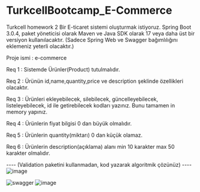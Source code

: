 # TurkcellBootcamp_E-Commerce
Turkcell homework 2 Bir E-ticaret sistemi oluşturmak istiyoruz. Spring Boot 3.0.4, paket yöneticisi olarak Maven ve Java SDK olarak 17 veya daha üst bir versiyon kullanılacaktır. (Sadece Spring Web ve Swagger bağımlılığını eklemeniz yeterli olacaktır.)

Proje ismi : e-commerce

Req 1 : Sistemde Ürünler(Product) tutulmalıdır.

Req 2 : Ürünün id,name,quantity,price ve description şeklinde özellikleri olacaktır.

Req 3 : Ürünleri ekleyebilecek, silebilecek, güncelleyebilecek, listeleyebilecek, id ile getirebilecek kodları yazınız. Bunu tamamen in memory yapınız.

Req 4 : Ürünlerin fiyat bilgisi 0 dan büyük olmalıdır.

Req 5 : Ürünlerin quantity(miktarı) 0 dan küçük olamaz.

Req 6 : Ürünlerin description(açıklama) alanı min 10 karakter max 50 karakter olmalıdır.

---- (Validation paketini kullanmadan, kod yazarak algoritmik çözünüz) ----
![image](https://user-images.githubusercontent.com/56636066/227772775-ea42e164-ac1d-4e26-a7b5-1809d5efc7b3.png)


![swagger](https://user-images.githubusercontent.com/56636066/227768141-a9ff273a-ba98-4fd9-b37c-d62852cb02c2.png)
![image](https://user-images.githubusercontent.com/56636066/227772908-2d119155-225f-4924-baee-01fa915daef2.png)

